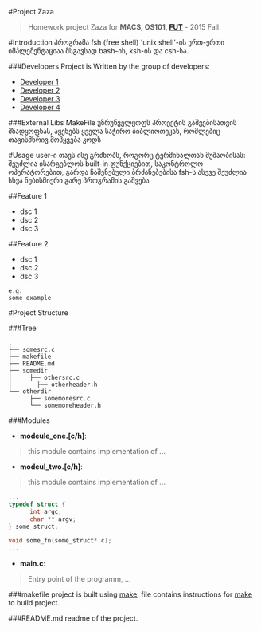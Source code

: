 #Project Zaza
> Homework project Zaza for **MACS, OS101, [FUT](http://freeuni.edu.ge)** - 2015 Fall

#Introduction
პროგრამა fsh (free shell) 'unix shell'-ის ერთ-ერთი იმპლემენტაციაა მსგავსად bash-ის, ksh-ის და csh-სა.

###Developers
Project is Written by the group of developers:
- [Developer 1](https://github.com/glaba13)
- [Developer 2](https://github.com/nikoloze)
- [Developer 3](https://github.com/tripoliati)
- [Developer 4](https://github.com/NutsaNutsa)

###External Libs
MakeFile უზრუნველყოფს პროექტის გაშვებისათვის მზადყოფნას, აყენებს ყველა საჭირო ბიბლიოთეკას, რომლებიც თავისმხრივ მოჰყვება კოდს

#Usage
user-ი თავს ისე გრძნობს, როგორც ტერმინალთან მუშაობისას: შეუძლია ისარგებლოს built-in ფუნქციებით, საკონტროლო ოპერატორებით, გარდა ჩაშენებული ბრძანებებისა fsh-ს ასევე შეუძლია სხვა ნებისმიერი გარე პროგრამის გაშვება

##Feature 1
- dsc 1
- dsc 2
- dsc 3

##Feature 2
- dsc 1
- dsc 2
- dsc 3
```
e.g.
some example
```

#Project Structure

###Tree
```
.
├── somesrc.c
├── makefile
├── README.md
├── somedir
│     ├── othersrc.c
│	    ├── otherheader.h
└── otherdir
      ├── somemoresrc.c
      └── somemoreheader.h
```

###Modules

- **modeule_one.[c/h]**:
> this module contains implementation of ...

- **modeul_two.[c/h]**:
> this module contains implementation of ...

``` C
...
typedef struct {
      int argc;
      char ** argv;
} some_struct;

void some_fn(some_struct* c);
...
```

- **main.c**:
> Entry point of the programm, ...

###makefile
project is built using [make](http://www.gnu.org/software/make/manual/make.html),
file contains instructions for [make](http://www.gnu.org/software/make/manual/make.html)
to build project.

###README.md
readme of the project.
